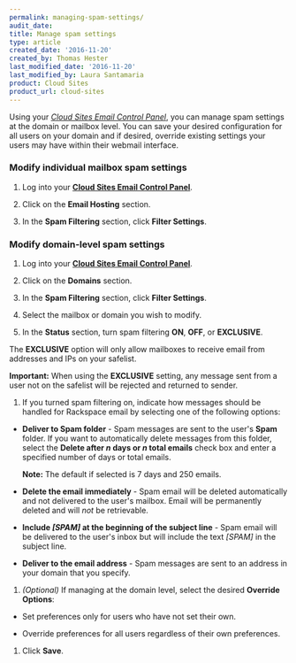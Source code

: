 ```yaml
---
permalink: managing-spam-settings/
audit_date:
title: Manage spam settings
type: article
created_date: '2016-11-20'
created_by: Thomas Hester
last_modified_date: '2016-11-20'
last_modified_by: Laura Santamaria
product: Cloud Sites
product_url: cloud-sites
---
```


Using your [*Cloud Sites Email Control Panel*](https://cloudsites.mycpsrvr.com), you can manage spam settings at the domain or mailbox level. You can save your desired configuration for all users on your domain and if desired, override existing settings your users may have within their webmail interface.

### Modify individual mailbox spam settings

1. Log into your [**Cloud Sites Email Control Panel**](https://cloudsites.mycpsrvr.com).

1. Click on the **Email Hosting** section.

1. In the **Spam Filtering** section, click **Filter Settings**.

### Modify domain-level spam settings

1. Log into your [**Cloud Sites Email Control Panel**](https://cloudsites.mycpsrvr.com).

1. Click on the **Domains** section.

1. In the **Spam Filtering** section, click **Filter Settings**.

1. Select the mailbox or domain you wish to modify.

1. In the **Status** section, turn spam filtering **ON**, **OFF**, or **EXCLUSIVE**.

 The **EXCLUSIVE** option will only allow mailboxes to receive email from addresses and IPs on your safelist.

 **Important:** When using the **EXCLUSIVE** setting, any message sent from a user not on the safelist will be rejected and returned to sender.

1. If you turned spam filtering on, indicate how messages should be handled for Rackspace email by selecting one of the following options:

 - **Deliver to Spam folder** - Spam messages are sent to the user's **Spam** folder. If you want to automatically delete messages from this folder, select the **Delete after _n_ days or _n_ total emails** check box and enter a specified number of days or total emails.

     **Note:** The default if selected is 7 days and 250 emails.

 - **Delete the email immediately** - Spam email will be deleted automatically and not delivered to the user's mailbox. Email will be permanently deleted and will _not_ be retrievable.

 - **Include _\[SPAM\]_ at the beginning of the subject line** - Spam email will be delivered to the user's inbox but will include the text _\[SPAM\]_ in the subject line.

 - **Deliver to the email address** - Spam messages are sent to an address in your domain that you specify.

1. _(Optional)_ If managing at the domain level, select the desired **Override Options**:

  - Set preferences only for users who have not set their own.

  - Override preferences for all users regardless of their own preferences.

1.  Click **Save**.
